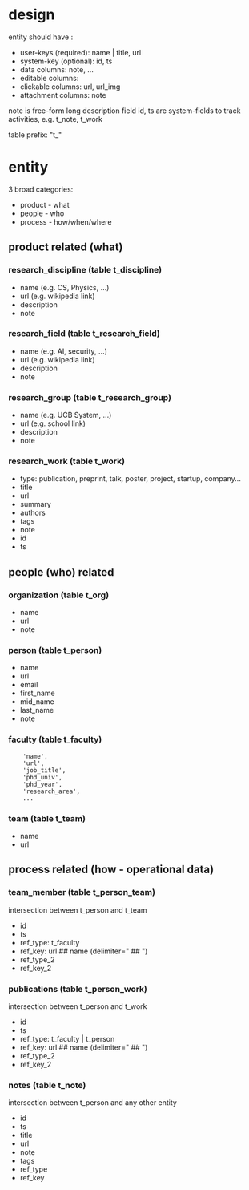 
# design

entity should have :

- user-keys (required): name | title, url
- system-key (optional): id, ts
- data columns: note, ... 
- editable columns: 
- clickable columns: url, url_img
- attachment columns: note

note is free-form long description field
id, ts are system-fields to track activities, e.g. t_note, t_work

table prefix: "t_"

# entity
3 broad categories:
- product - what
- people - who
- process - how/when/where

## product related (what) 

### research_discipline (table t_discipline)
- name (e.g. CS, Physics, ...)
- url (e.g. wikipedia link)
- description
- note

### research_field (table t_research_field)
- name (e.g. AI, security, ...)
- url (e.g. wikipedia link)
- description
- note

### research_group (table t_research_group)
- name (e.g. UCB System, ...)
- url (e.g. school link)
- description
- note

### research_work  (table t_work)
- type: publication, preprint, talk, poster, project, startup, company...
- title
- url
- summary
- authors
- tags
- note
- id
- ts

## people (who) related 

### organization (table t_org)
- name
- url
- note

### person (table t_person)
- name
- url
- email
- first_name
- mid_name
- last_name
- note

### faculty  (table t_faculty)
        'name',
        'url',
        'job_title',
        'phd_univ',
        'phd_year',
        'research_area',
        ...

### team (table t_team)
- name
- url

## process related (how - operational data)

### team_member (table t_person_team)
intersection between t_person and t_team
- id
- ts
- ref_type: t_faculty
- ref_key: url ## name  (delimiter=" ## ")
- ref_type_2
- ref_key_2

### publications (table t_person_work)
intersection between t_person and t_work
- id
- ts
- ref_type: t_faculty | t_person
- ref_key: url ## name  (delimiter=" ## ")
- ref_type_2
- ref_key_2

### notes (table t_note)
intersection between t_person and any other entity
- id
- ts
- title
- url
- note
- tags
- ref_type
- ref_key

